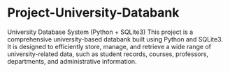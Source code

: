 # Project-University-Databank
University Database System (Python + SQLite3)  This project is a comprehensive university-based databank built using Python and SQLite3. It is designed to efficiently store, manage, and retrieve a wide range of university-related data, such as student records, courses, professors, departments, and administrative information.
